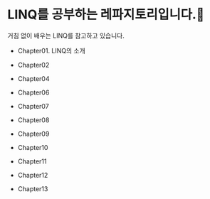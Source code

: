 # LINQ를 공부하는 레파지토리입니다.👑
거침 없이 배우는 LINQ를 참고하고 있습니다.
- Chapter01. LINQ의 소개

- Chapter02

- Chapter04

- Chapter06

- Chapter07

- Chapter08

- Chapter09

- Chapter10

- Chapter11

- Chapter12

- Chapter13

